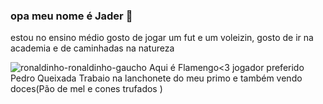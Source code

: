 ### opa meu nome é Jader 👋
estou no ensino médio 
gosto de jogar um fut e um voleizin, gosto de ir na academia e de caminhadas na natureza

![ronaldinho-ronaldinho-gaucho](https://user-images.githubusercontent.com/127758605/236856082-f3e7aac4-6e95-4e9f-8804-09e956be2706.gif)
Aqui é Flamengo<3  jogador preferido Pedro Queixada
Trabaio na lanchonete do meu primo e também vendo doces(Pão de mel e cones trufados ) 
